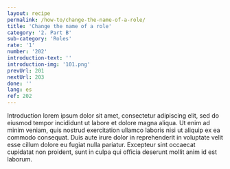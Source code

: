 ```yaml
---
layout: recipe
permalink: /how-to/change-the-name-of-a-role/
title: 'Change the name of a role'
category: '2. Part B'
sub-category: 'Roles'
rate: '1'
number: '202'
introduction-text: ''
introduction-img: '101.png'
prevUrl: 201
nextUrl: 203
done: ''
lang: es
ref: 202
---
```


Introduction lorem ipsum dolor sit amet, consectetur adipiscing elit, sed do eiusmod tempor incididunt ut labore et dolore magna aliqua. Ut enim ad minim veniam, quis nostrud exercitation ullamco laboris nisi ut aliquip ex ea commodo consequat. Duis aute irure dolor in reprehenderit in voluptate velit esse cillum dolore eu fugiat nulla pariatur. Excepteur sint occaecat cupidatat non proident, sunt in culpa qui officia deserunt mollit anim id est laborum.

